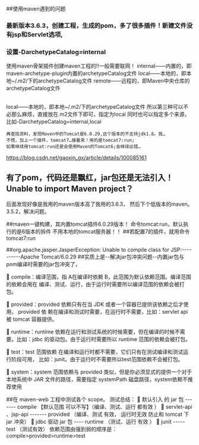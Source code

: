 ##使用maven遇到的问题


### 最新版本3.6.3，创建工程，生成的pom，多了很多插件！新建文件没有jsp和Servlet选项,

### 设置-DarchetypeCatalog=internal
使用maven骨架插件创建maven工程的!!一般需要联网！
internal——内置的，即maven-archetype-plugin内置的archetypeCatalog文件
local——本地的，即本地~/.m2/下的archetypeCatalog文件
remote——远程的，即Maven中央仓库的archetypeCatalog文件
##
local——本地的，即本地~/.m2/下的archetypeCatalog文件
所以第三种可以不必那么麻烦，直接放在.m2文件下即可，指定为local
同时也可以指定多个来源，比如-DarchetypeCatalog=internal,local 


    再查找资料，发现Maven中的Tomcat是6.0.29,这个版本的不支持jdk1.8。我…
    不慌，加上一个插件，tomcat7…接着来！用的是tomcat7:run;
    如果继续用tomcat:run还是会使用Maven的Tomcat6;会继续出错…
https://blog.csdn.net/gaoxin_gx/article/details/100085161


## 有了pom，代码还是飘红，jar包还是无法引入！Unable to import Maven project？

后面发现好像是我用的maven版本高了我用的3.6.3，
然后下个低版本的maven。3.5.2，解决问题。


##maven一键构建，其内置tomcat插件6.0.29版本！  命令tomcat:run，默认执行的是6版本的拆件
不用本地的tomcat服务器！！
##若配置7的插件，就用命令tomcat7:run


##org.apache.jasper.JasperException: Unable to compile class for JSP:----------Apache Tomcat/6.0.29
##实质上是--解决jar包冲突问题--内置jar包与pom编译时需要的jar包冲突了，

 compile：编译范围，指 A在编译时依赖 B，此范围为默认依赖范围。编译范围的依赖会用在 编译、测试、运行，由于运行时需要所以编译范围的依赖会被打包。 
 
 provided：provided 依赖只有在当 JDK 或者一个容器已提供该依赖之后才使用， provided 依 赖在编译和测试时需要，在运行时不需要，比如：servlet api 被 tomcat 容器提供。 
 
 runtime：runtime 依赖在运行和测试系统的时候需要，但在编译的时候不需要。比如：jdbc 的驱动包。由于运行时需要所以 runtime 范围的依赖会被打包。 
 
 test：test 范围依赖 在编译和运行时都不需要，它们只有在测试编译和测试运行阶段可用， 比如：junit。由于运行时不需要所以test范围依赖不会被打包。      

 system：system 范围依赖与 provided 类似，但是你必须显式的提供一个对于本地系统中 JAR 文件的路径，需要指定 systemPath 磁盘路径，system依赖不推荐使用


##在 maven-web 工程中测试各个 scope。 
测试总结： 
     默认引入 的 jar 包 ------- compile 【默认范围 可以不写】（编译、测试、运行 都有效 ） 
     servlet-api 、jsp-api ------- provided （编译、测试 有效， 运行时无效 防止和 tomcat 下 jar 冲突）
     jdbc 驱动 jar 包 ---- runtime （测试、运行 有效 ） 
     junit ----- test （测试有效） 依赖范围由强到弱的顺序是：compile>provided>runtime>test 
    
    
    
    
    
    
    
    
    
    
    
